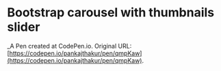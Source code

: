# Bootstrap carousel with thumbnails slider
 _A Pen created at CodePen.io. Original URL: [https://codepen.io/pankajthakur/pen/qmpKaw](https://codepen.io/pankajthakur/pen/qmpKaw).

 